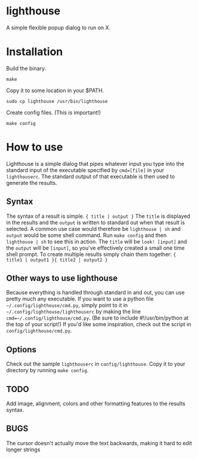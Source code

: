 # lighthouse
A simple flexible popup dialog to run on X.

# Installation

Build the binary.

    make

Copy it to some location in your $PATH.

    sudo cp lighthouse /usr/bin/lighthouse

Create config files. (This is important!)

    make config

# How to use
Lighthouse is a simple dialog that pipes whatever input you type into
the standard input of the executable specified by `cmd=[file]` in your
`lighthouserc`. The standard output of that executable is then used to
generate the results.

Syntax
---
The syntax of a result is simple.
`{ title | output }`
The `title` is displayed in the results and the `output` is written to standard out
when that result is selected.  A common use case would therefore be
`lighthouse | sh` and `output` would be some shell command.  Run `make config` and then
`lighthouse | sh` to see this in action.  The `title` will be `look! [input]` and the
`output` will be `[input]`, so you've effectively created a small one time shell prompt.
To create multiple results simply chain them together: `{ title1 | output1 }{ title2 | output2 }`

Other ways to use lighthouse
---
Because everything is handled through standard in and out, you can use pretty much any
executable.  If you want to use a python file `~/.config/lighthouse/cmd.py`, simply point to it in `~/.config/lighthouse/lighthouserc`
by making the line `cmd=~/.config/lighthouse/cmd.py`.  (Be sure to include #!/usr/bin/python at the top of your script!)  If you'd like some inspiration, check out the script in `config/lighthouse/cmd.py`.

Options
---
Check out the sample `lighthouserc` in `config/lighthouse`.  Copy it to your directory by
running `make config`.

TODO
---
Add image, alignment, colors and other formatting features to the results syntax.

BUGS
---
The cursor doesn't actually move the text backwards, making it hard to edit longer strings
